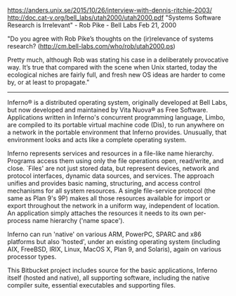 
https://anders.unix.se/2015/10/26/interview-with-dennis-ritchie-2003/
http://doc.cat-v.org/bell_labs/utah2000/utah2000.pdf "Systems Software Research is Irrelevant" - Rob Pike - Bell Labs Feb 21, 2000

"Do you agree with Rob Pike’s thoughts on the (ir)relevance of systems research? (http://cm.bell-labs.com/who/rob/utah2000.ps)

Pretty much, although Rob was stating his case in a deliberately provocative way. It’s true that compared with the scene when Unix started, today the ecological niches are fairly full, and fresh new OS ideas are harder to come by, or at least to propagate."

---


Inferno® is a distributed operating system, originally developed at Bell Labs, but now developed and maintained by Vita Nuova® as Free Software.  Applications written in Inferno's concurrent programming language, Limbo, are compiled to its portable virtual machine code (Dis), to run anywhere on a network in the portable environment that Inferno provides.  Unusually, that environment looks and acts like a complete operating system.

Inferno represents services and resources in a file-like name hierarchy.  Programs access them using only the file operations open, read/write, and close.  `Files' are not just stored data, but represent devices, network and protocol interfaces, dynamic data sources, and services.  The approach unifies and provides basic naming, structuring, and access control mechanisms for all system resources.  A single file-service protocol (the same as Plan 9's 9P) makes all those resources available for import or export throughout the network in a uniform way, independent of location. An application simply attaches the resources it needs to its own per-process name hierarchy ('name space').

Inferno can run 'native' on various ARM, PowerPC, SPARC and x86 platforms but also 'hosted', under an existing operating system (including AIX, FreeBSD, IRIX, Linux, MacOS X, Plan 9, and Solaris), again on various processor types.

This Bitbucket project includes source for the basic applications, Inferno itself (hosted and native), all supporting software, including the native compiler suite, essential executables and supporting files.
